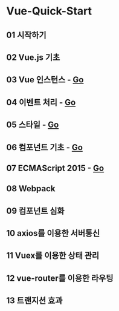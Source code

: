 # Vue-Quick-Start
## 01 시작하기

## 02 Vue.js 기초

## 03 Vue 인스턴스 - [Go](/Vue-Quick-Start/03/)

## 04 이벤트 처리 - [Go](/Vue-Quick-Start/04/)

## 05 스타일 - [Go](/Vue-Quick-Start/05/)

## 06 컴포넌트 기초 - [Go](/Vue-Quick-Start/06/)

## 07 ECMAScript 2015 - [Go](/Vue-Quick-Start/07/)

## 08 Webpack

## 09 컴포넌트 심화

## 10 axios를 이용한 서버통신

## 11 Vuex를 이용한 상태 관리

## 12 vue-router를 이용한 라우팅

## 13 트랜지션 효과


